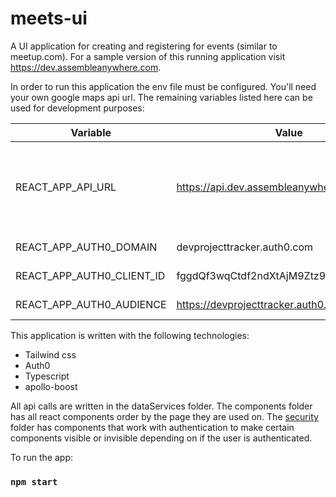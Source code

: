 # meets-ui
A UI application for creating and registering for events (similar to meetup.com). For a sample version of this running application visit https://dev.assembleanywhere.com.

In order to run this application the env file must be configured. You'll need your own google maps api url. The remaining variables listed here can be used for development purposes:
 
| Variable | Value | Description |
| ----------- | ----------- | ----------- |
|REACT_APP_API_URL | https://api.dev.assembleanywhere.com/graphql | [Running development environment for API associated to this project.](https://github.com/mohanwer/meets-api)|
|REACT_APP_AUTH0_DOMAIN	| devprojecttracker.auth0.com | Auth0 domain |
|REACT_APP_AUTH0_CLIENT_ID | fggdQf3wqCtdf2ndXtAjM9Ztz9emd6Rg | Auth0 ClientId |
|REACT_APP_AUTH0_AUDIENCE |	https://devprojecttracker.auth0.com/api/v2/ | Auth0 Audience |

This application is written with the following technologies:
- Tailwind css
- Auth0
- Typescript
- apollo-boost

All api calls are written in the dataServices folder.
The components folder has all react components order by the page they are used on. The [security](https://github.com/mohanwer/meets-ui/tree/master/src/components/Security) folder has components that work with authentication to make certain components visible or invisible depending on if the user is authenticated.

To run the app:
### `npm start`
